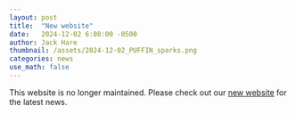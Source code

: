 ```yaml
---
layout: post
title:  "New website"
date:   2024-12-02 6:00:00 -0500
author: Jack Hare
thumbnail: /assets/2024-12-02_PUFFIN_sparks.png
categories: news
use_math: false
---
```


This website is no longer maintained. Please check out our [new website](https://puffin.ece.cornell.edu/) for the latest news.